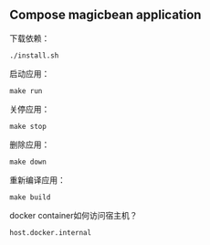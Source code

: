 ## Compose magicbean application

下载依赖：

```
./install.sh 
```

启动应用：

```
make run
```

关停应用：

```
make stop
```

删除应用：

```
make down
```

重新编译应用：

```
make build
```

docker container如何访问宿主机？

```
host.docker.internal	
```